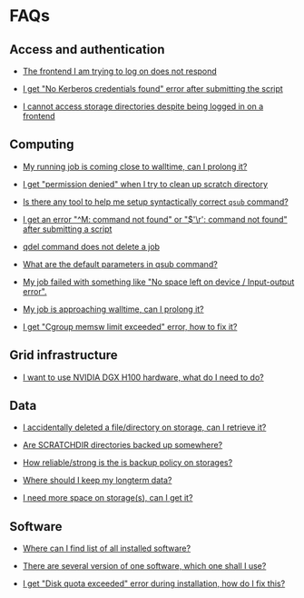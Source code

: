 # FAQs

## Access and authentication

- [The frontend I am trying to log on does not respond](../../support/faqs/faqs-content/frontend-does-not-respond)

- [I get "No Kerberos credentials found" error after submitting the script](../../support/faqs/faqs-content/no-kerb-credenials)

- [I cannot access storage directories despite being logged in on a frontend](../../support/faqs/faqs-content/no-access-to-storages)

## Computing

- [My running job is coming close to walltime, can I prolong it?](../../support/faqs/faqs-content/prolong-walltime)

- [I get "permission denied" when I try to clean up scratch directory](../../support/faqs/faqs-content/clean-scratch-perm-denied)

- [Is there any tool to help me setup syntactically correct `qsub` command?](../../support/faqs/faqs-content/qsub-assembler)

- [I get an error "^M: command not found" or "$'\r': command not found" after submitting a script](../../support/faqs/faqs-content/os-dependent-endlines)

- [qdel command does not delete a job](../../support/faqs/faqs-content/force-qdel)

- [What are the default parameters in qsub command?](../../support/faqs/faqs-content/qsub-default-parameters)

- [My job failed with something like "No space left on device / Input-output error".](../../support/faqs/faqs-content/no-space-left)

- [My job is approaching walltime, can I prolong it?](../../support/faqs/faqs-content/prolong-walltime)

- [I get "Cgroup memsw limit exceeded" error, how to fix it?](../../support/faqs/faqs-content/cgroup-memsw-limit-exceeded)

## Grid infrastructure

- [I want to use NVIDIA DGX H100 hardware, what do I need to do?](../../support/faqs/faqs-content/dgx-usage)

## Data

- [I accidentally deleted a file/directory on storage, can I retrieve it?](../../support/faqs/faqs-content/accident-deleted-file)

- [Are SCRATCHDIR directories backed up somewhere?](../../support/faqs/faqs-content/scratchdir-backup)

- [How reliable/strong is the is backup policy on storages?](../../support/faqs/faqs-content/storage-backup-policy)

- [Where should I keep my longterm data?](../../support/faqs/faqs-content/where-keep-data)

- [I need more space on storage(s), can I get it?](../../support/faqs/faqs-content/more-space-storage)

## Software

- [Where can I find list of all installed software?](../../support/faqs/faqs-content/list-all-sw)

- [There are several version of one software, which one shall I use?](../../support/faqs/faqs-content/sw-which-version)

- [I get "Disk quota exceeded" error during installation, how do I fix this?](../../support/faqs/faqs-content/disk-quota-install)

<!-- FAQs "v zaloze"

-[]()
- How can I sort through various GPU and select among them?
    - some point to GPU card selection
    - also how to set memory for GPU card

-[]()
- I need to work interactively, but my internet connection is faulty. Is there a way to secure the connection so that I can reconnect to the interactive job?
    - some howto for this usecase
    - `nohup` (+ others?) in Linux, ??? other OSs 

-[]()
- How can I check whether I use resources effectively?
    - some howto on used mem, CPUs
    - duration is obvious
    - if CPU usage is low, usually the calculation is not so paralle as it should be 

-[]()
- How to speed up a job apart from running it in parallel?
    - depends on what the bottleneck is
    - choose CPU speed (if the bottleneck is CPU)
    - choose fast scratch (if the bottleneck is IN/OUT operations)

-[]()
- If I use N CPUs, will the job run N-times faster?
    - in general, no
    - the job must be paralellized
    - link to howto on paralellized jobs

-[]()
- why is my job queing so long? 
    - troubleshooting queing problems, explain fairshare, choice of resources
    - what affects queing time

-[]()
- My account has expired, what to do
    - howto where to reapply

-[]()
- I live and work abroad, collaborate with Czech colleagues, can I get an account?
    - howto how to get account
    - does need to be sponsored account?

-[]()
- I am a short-time guest in Czech republic, can I get an account?
    - about sponsored accounts
    - other alternatives to full account

-[]()
- I want to change my login, is that possible?
    - dtto, no its not possible

-[]()
- I want to change my password
    - dtto, for changing password

-[]()
- I forgot my pasword, what to do
    - howto for users in case they forgot password

-[]()
- I cannot login, what to do  
    - how to troubleshoot login problems
    - what to check first, ssh -vvv etc.
    - check frontends, outages - is the particular frontend down?
    - also check for IP ban

-[]()
- Can I use MetaCentrum services for commercial research?
    - is it strict "no"?

-[]()
- I need to receive large volume of data from outside MetaCentrum
    - how to do this effectively

-[]()
- Do you automatically install new versions of currently installed software?
    - in some cases yes (major software)
    - in more marginal cases you better tell us

-[]()
- Can I install my own software
    - yes, to your home
    - link to howto

-[]()
- I need to install .deb package, but I cannot use `apt-get install` without root priviledges. Is there some workaround?
    - some howto what to do
    - do they have always write to support?

-->
